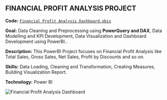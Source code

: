 ## **FINANCIAL PROFIT ANALYSIS PROJECT**

**Code:** [`Financial Profit Analysis Dashboard.pbix`](https://github.com/Amith-shivaramu/PROJECTS_PORTFOLIO/blob/main/Financial%20Dashboard.pbix)

**Goal:** Data Cleaning and Preprocessing using **PowerQuery and DAX**, Data Modelling and KPI Development, Data Visualization and Dashboard Development using PowerBI..

**Description:** This PowerBI Project focuses on Financial Profit Analysis like Total Sales, Gross Sales, Net Sales, Profit by Discounts and so on.

**Skills:** Data Loading, Cleaning and Transformation, Creating Measures, Building Visualization Report. 

**Technology:** Power BI 

![Financial Profit Analysis Dashboard](https://github.com/user-attachments/assets/087ec535-947a-4833-ab0a-dc9faaf23586)

